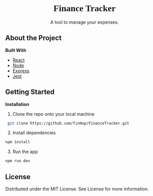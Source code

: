 <p align="center" width="100%">
  <h1 align="center" color="black" style="font-family:RALEWAY">Finance Tracker</h1>
<p align="center" width ="100%">
  A tool to manage your expenses.<br>
 </p>
 
 <h2> About the Project</h2>
 <b> Built With </b>
 
 - [React](https://reactjs.org/docs/getting-started.html)
 - [Node](https://nodejs.org/en/)
 - [Express](https://expressjs.com/)
 - [Jest](https://jestjs.io/)
 
 <h2>Getting Started</h2>

<b>Installation</b>

1.  Clone the repo onto your local machine

```sh
 git clone https://github.com/finHop/FinanceTracker.git
```

2.  Install dependencies

```sh
npm install
```

3.  Run the app

```sh
npm run dev
```

<h2>License</h2>
Distributed under the MIT License. See License for more information.
